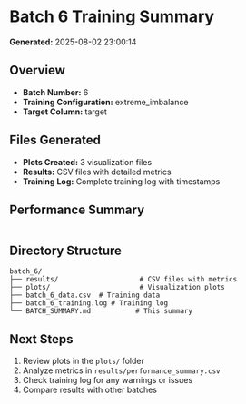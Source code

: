 # Batch 6 Training Summary

**Generated:** 2025-08-02 23:00:14

## Overview
- **Batch Number:** 6
- **Training Configuration:** extreme_imbalance
- **Target Column:** target

## Files Generated
- **Plots Created:** 3 visualization files
- **Results:** CSV files with detailed metrics
- **Training Log:** Complete training log with timestamps

## Performance Summary
```

```

## Directory Structure
```
batch_6/
├── results/                    # CSV files with metrics
├── plots/                      # Visualization plots
├── batch_6_data.csv  # Training data
├── batch_6_training.log # Training log
└── BATCH_SUMMARY.md           # This summary
```

## Next Steps
1. Review plots in the `plots/` folder
2. Analyze metrics in `results/performance_summary.csv`
3. Check training log for any warnings or issues
4. Compare results with other batches
